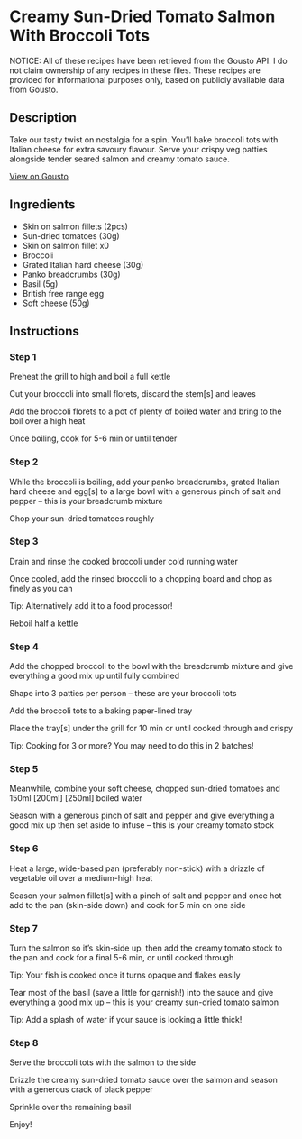 # Creamy Sun-Dried Tomato Salmon With Broccoli Tots

NOTICE: All of these recipes have been retrieved from the Gousto API. I do not claim ownership of any recipes in these files. These recipes are provided for informational purposes only, based on publicly available data from Gousto.

## Description

Take our tasty twist on nostalgia for a spin. You’ll bake broccoli tots with Italian cheese for extra savoury flavour. Serve your crispy veg patties alongside tender seared salmon and creamy tomato sauce. 

[View on Gousto](https://www.gousto.co.uk/recipes/cookbook/sun-dried-tomato-salmon-with-broccoli-tots)

## Ingredients

- Skin on salmon fillets (2pcs)
- Sun-dried tomatoes (30g)
- Skin on salmon fillet x0
- Broccoli
- Grated Italian hard cheese (30g)
- Panko breadcrumbs (30g)
- Basil (5g)
- British free range egg
- Soft cheese (50g)

## Instructions


### Step 1

Preheat the grill to high and boil a full kettle

Cut your broccoli into small florets, discard the stem[s] and leaves

Add the broccoli florets to a pot of plenty of boiled water and bring to the boil over a high heat

Once boiling, cook for 5-6 min or until tender


### Step 2

While the broccoli is boiling, add your panko breadcrumbs, grated Italian hard cheese and egg[s] to a large bowl with a generous pinch of salt and pepper – this is your breadcrumb mixture

Chop your sun-dried tomatoes roughly


### Step 3

Drain and rinse the cooked broccoli under cold running water

Once cooled, add the rinsed broccoli to a chopping board and chop as finely as you can

Tip: Alternatively add it to a food processor!

Reboil half a kettle


### Step 4

Add the chopped broccoli to the bowl with the breadcrumb mixture and give everything a good mix up until fully combined

Shape into 3 patties per person – these are your broccoli tots

Add the broccoli tots to a baking paper-lined tray

Place the tray[s] under the grill for 10 min or until cooked through and crispy

Tip: Cooking for 3 or more? You may need to do this in 2 batches!


### Step 5

Meanwhile, combine your soft cheese, chopped sun-dried tomatoes and 150ml <span class="text-purple">[200ml]</span> <span class="text-danger">[250ml]</span> boiled water

Season with a generous pinch of salt and pepper and give everything a good mix up then set aside to infuse – this is your creamy tomato stock


### Step 6

Heat a large, wide-based pan (preferably non-stick) with a drizzle of vegetable oil over a medium-high heat

Season your salmon fillet[s] with a pinch of salt and pepper and once hot add to the pan (skin-side down) and cook for 5 min on one side


### Step 7

Turn the salmon so it’s skin-side up, then add the creamy tomato stock to the pan and cook for a final 5-6 min, or until cooked through

Tip: Your fish is cooked once it turns opaque and flakes easily

Tear most of the basil (save a little for garnish!) into the sauce and give everything a good mix up – this is your creamy sun-dried tomato salmon

Tip: Add a splash of water if your sauce is looking a little thick!

### Step 8

Serve the broccoli tots with the salmon to the side

Drizzle the creamy sun-dried tomato sauce over the salmon and season with a generous crack of black pepper

Sprinkle over the remaining basil

Enjoy!

